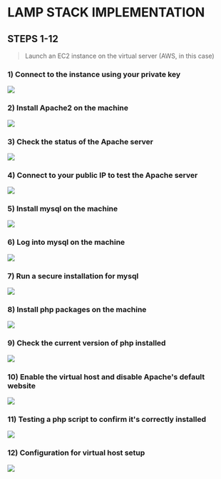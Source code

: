 # LAMP STACK IMPLEMENTATION

## STEPS 1-12

> Launch an EC2 instance on the virtual server (AWS, in this case)

### 1) Connect to the instance using your private key
   ![](LAMP/lamp01.png)

### 2) Install Apache2 on the machine
   ![](LAMP/lamp2.png)

### 3) Check the status of the Apache server
   ![](LAMP/lamp3.png)

### 4) Connect to your public IP to test the Apache server
   ![](LAMP/lamp4.png)

### 5) Install mysql on the machine
   ![](LAMP/lamp5.png)

### 6) Log into mysql on the machine
   ![](LAMP/lamp6.png)

### 7) Run a secure installation for mysql
   ![](LAMP/lamp7.png)

### 8) Install php packages on the machine
   ![](LAMP/lamp8.png)

### 9) Check the current version of php installed
   ![](LAMP/lamp9.png)

### 10) Enable the virtual host and disable Apache's default website
   ![](LAMP/lamp10.png)

### 11) Testing a php script to confirm it's correctly installed
   ![](LAMP/lamp11.png)

### 12) Configuration for virtual host setup
   ![](LAMP/lamp12.png)










   
